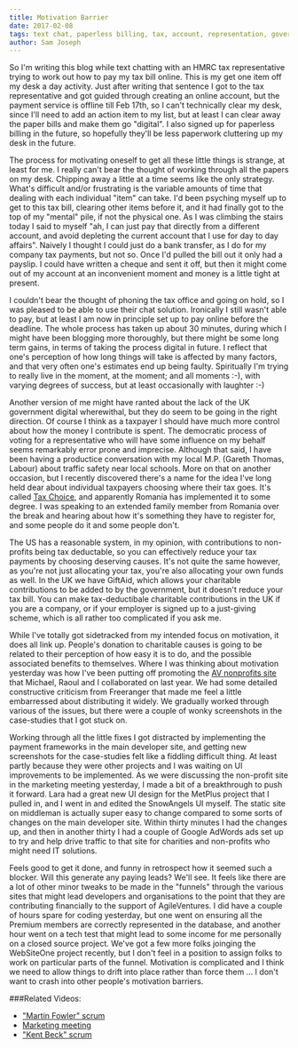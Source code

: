 ```yaml
---
title: Motivation Barrier
date: 2017-02-08
tags: text chat, paperless billing, tax, account, representation, government, tax choice, screenshots
author: Sam Joseph
---
```


So I'm writing this blog while text chatting with an HMRC tax representative trying to work out how to pay my tax bill online.  This is my get one item off my desk a day activity.  Just after writing that sentence I got to the tax representative and got guided through creating an online account, but the payment service is offline till Feb 17th, so I can't technically clear my desk, since I'll need to add an action item to my list, but at least I can clear away the paper bills and make them go "digital".  I also signed up for paperless billing in the future, so hopefully they'll be less paperwork cluttering up my desk in the future.

The process for motivating oneself to get all these little things is strange, at least for me.  I really can't bear the thought of working through all the papers on my desk.  Chipping away a little at a time seems like the only strategy.  What's difficult and/or frustrating is the variable amounts of time that dealing with each individual "item" can take.  I'd been psyching myself up to get to this tax bill, clearing other items before it, and it had finally got to the top of my "mental" pile, if not the physical one.  As I was climbing the stairs today I said to myself "ah, I can just pay that directly from a different account, and avoid depleting the current account that I use for day to day affairs".  Naively I thought I could just do a bank transfer, as I do for my company tax payments, but not so.  Once I'd pulled the bill out it only had a payslip.  I could have written a cheque and sent it off, but then it might come out of my account at an inconvenient moment and money is a little tight at present.

I couldn't bear the thought of phoning the tax office and going on hold, so I was pleased to be able to use their chat solution.  Ironically I still wasn't able to pay, but at least I am now in principle set up to pay online before the deadline.  The whole process has taken up about 30 minutes, during which I might have been blogging more thoroughly, but there might be some long term gains, in terms of taking the process digital in future.  I reflect that one's perception of how long things will take is affected by many factors, and that very often one's estimates end up being faulty.  Spiritually I'm trying to really live in the moment, at the moment; and all moments :-), with varying degrees of success, but at least occasionally with laughter :-)

Another version of me might have ranted about the lack of the UK government digital wherewithal, but they do seem to be going in the right direction.  Of course I think as a taxpayer I should have much more control about how the money I contribute is spent.  The democratic process of voting for a representative who will have some influence on my behalf seems remarkably error prone and imprecise.  Although that said, I have been having a productice conversation with my local M.P. (Gareth Thomas, Labour) about traffic safety near local schools.  More on that on another occasion, but I recently discovered there's a name for the idea I've long held dear about individual taxpayers choosing where their tax goes.  It's called [Tax Choice](https://en.wikipedia.org/wiki/Tax_choice), and apparently Romania has implemented it to some degree.  I was speaking to an extended family member from Romania over the break and hearing about how it's something they have to register for, and some people do it and some people don't.

The US has a reasonable system, in my opinion, with contributions to non-profits being tax deductable, so you can effectively reduce your tax payments by choosing deserving causes.  It's not quite the same however, as you're not just allocating your tax, you're also allocating your own funds as well.  In the UK we have GiftAid, which allows your charitable contributions to be added to by the government, but it doesn't reduce your tax bill.  You can make tax-deductibale charitable contributions in the UK if you are a company, or if your employer is signed up to a just-giving scheme, which is all rather too complicated if you ask me.

While I've totally got sidetracked from my intended focus on motivation, it does all link up.  People's donation to charitable causes is going to be related to their perception of how easy it is to do, and the possible associated benefits to themselves.  Where I was thinking about motivation yesterday was how I've been putting off promoting the [AV nonprofits site](http://nonprofits.agileventures.org) that Michael, Raoul and I collaborated on last year.  We had some detailed constructive criticism from Freeranger that made me feel a little embarressed about distributing it widely.  We gradually worked through various of the issues, but there were a couple of wonky screenshots in the case-studies that I got stuck on.

Working through all the little fixes I got distracted by implementing the payment frameworks in the main developer site, and getting new screenshots for the case-studies felt like a fiddling difficult thing.  At least partly because they were other projects and I was waiting on UI improvements to be implemented.  As we were discussing the non-profit site in the marketing meeting yesterday, I made a bit of a breakthrough to push it forward.  Lara had a great new UI design for the MetPlus project that I pulled in, and I went in and edited the SnowAngels UI myself.  The static site on middleman is actually super easy to change compared to some sorts of changes on the main developer site.  Within thirty minutes I had the changes up, and then in another thirty I had a couple of Google AdWords ads set up to try and help drive traffic to that site for charities and non-profits who might need IT solutions.

Feels good to get it done, and funny in retrospect how it seemed such a blocker.  Will this generate any paying leads?  We'll see.  It feels like there are a lot of other minor tweaks to be made in the "funnels" through the various sites that might lead developers and organisations to the point that they are contributing financially to the support of AgileVentures.  I did have a couple of hours spare for coding yesterday, but one went on ensuring all the Premium members are correctly represented in the database, and another hour went on a tech test that might lead to some income for me personally on a closed source project.  We've got a few more folks joinging the WebSiteOne project recently, but I don't feel in a position to assign folks to work on particular parts of the funnel.  Motivation is complicated and I think we need to allow things to drift into place rather than force them ... I don't want to crash into other people's motivation barriers.

###Related Videos:

* ["Martin Fowler" scrum](https://www.youtube.com/watch?v=2K-Rt8y2_Hk)
* [Marketing meeting](https://www.youtube.com/watch?v=bUtVHE5mJW8)
* ["Kent Beck" scrum](https://www.youtube.com/watch?v=zOCxl7D1LeM)
